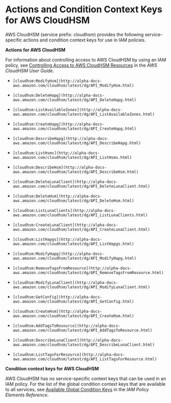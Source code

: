 # Actions and Condition Context Keys for AWS CloudHSM<a name="list_cloudhsm"></a>

AWS CloudHSM \(service prefix: cloudhsm\) provides the following service\-specific actions and condition context keys for use in IAM policies\.

**Actions for AWS CloudHSM**

For information about controlling access to AWS CloudHSM by using an IAM policy, see [Controlling Access to AWS CloudHSM Resources](http://alpha-docs-aws.amazon.com/cloudhsm/latest/userguide/iam-policy.html) in the *AWS CloudHSM User Guide*\.

+ `[cloudhsm:ModifyHsm](http://alpha-docs-aws.amazon.com/cloudhsm/latest/dg/API_ModifyHsm.html)`

+ `[cloudhsm:DeleteHapg](http://alpha-docs-aws.amazon.com/cloudhsm/latest/dg/API_DeleteHapg.html)`

+ `[cloudhsm:ListAvailableZones](http://alpha-docs-aws.amazon.com/cloudhsm/latest/dg/API_ListAvailableZones.html)`

+ `[cloudhsm:CreateHapg](http://alpha-docs-aws.amazon.com/cloudhsm/latest/dg/API_CreateHapg.html)`

+ `[cloudhsm:DescribeHapg](http://alpha-docs-aws.amazon.com/cloudhsm/latest/dg/API_DescribeHapg.html)`

+ `[cloudhsm:ListHsms](http://alpha-docs-aws.amazon.com/cloudhsm/latest/dg/API_ListHsms.html)`

+ `[cloudhsm:DescribeHsm](http://alpha-docs-aws.amazon.com/cloudhsm/latest/dg/API_DescribeHsm.html)`

+ `[cloudhsm:DeleteLunaClient](http://alpha-docs-aws.amazon.com/cloudhsm/latest/dg/API_DeleteLunaClient.html)`

+ `[cloudhsm:DeleteHsm](http://alpha-docs-aws.amazon.com/cloudhsm/latest/dg/API_DeleteHsm.html)`

+ `[cloudhsm:ListLunaClients](http://alpha-docs-aws.amazon.com/cloudhsm/latest/dg/API_ListLunaClients.html)`

+ `[cloudhsm:CreateLunaClient](http://alpha-docs-aws.amazon.com/cloudhsm/latest/dg/API_CreateLunaClient.html)`

+ `[cloudhsm:ListHapgs](http://alpha-docs-aws.amazon.com/cloudhsm/latest/dg/API_ListHapgs.html)`

+ `[cloudhsm:ModifyHapg](http://alpha-docs-aws.amazon.com/cloudhsm/latest/dg/API_ModifyHapg.html)`

+ `[cloudhsm:RemoveTagsFromResource](http://alpha-docs-aws.amazon.com/cloudhsm/latest/dg/API_RemoveTagsFromResource.html)`

+ `[cloudhsm:ModifyLunaClient](http://alpha-docs-aws.amazon.com/cloudhsm/latest/dg/API_ModifyLunaClient.html)`

+ `[cloudhsm:GetConfig](http://alpha-docs-aws.amazon.com/cloudhsm/latest/dg/API_GetConfig.html)`

+ `[cloudhsm:CreateHsm](http://alpha-docs-aws.amazon.com/cloudhsm/latest/dg/API_CreateHsm.html)`

+ `[cloudhsm:AddTagsToResource](http://alpha-docs-aws.amazon.com/cloudhsm/latest/dg/API_AddTagsToResource.html)`

+ `[cloudhsm:DescribeLunaClient](http://alpha-docs-aws.amazon.com/cloudhsm/latest/dg/API_DescribeLunaClient.html)`

+ `[cloudhsm:ListTagsForResource](http://alpha-docs-aws.amazon.com/cloudhsm/latest/dg/API_ListTagsForResource.html)`

**Condition context keys for AWS CloudHSM**

AWS CloudHSM has no service\-specific context keys that can be used in an IAM policy\. For the list of the global condition context keys that are available to all services, see [Available Global Condition Keys](reference_policies_condition-keys.md#AvailableKeys) in the *IAM Policy Elements Reference*\.